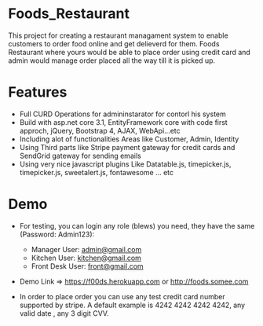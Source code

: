 # Foods_Restaurant
This project for creating a restaurant managament system to enable customers to order food online and get delieverd for them.
Foods Restaurant where yours would be able to place order using credit card and admin would manage order placed all the way till it is picked up.

# Features
- Full CURD Operations for admininstarator for contorl his system
- Build with asp.net core 3.1, EntityFramework core with code first approch, jQuery, Bootstrap 4, AJAX, WebApi...etc
- Including alot of functionalities Areas like Customer, Admin, Identity
- Using Third parts like Stripe payment gateway for credit cards and SendGrid gateway for sending emails
- Using very nice javascript plugins Like Datatable.js, timepicker.js, timepicker.js, sweetalert.js, fontawesome ... etc

# Demo
- For testing, you can login any role (blews) you need, they have the same (Password: Admin123):
    - Manager User:        admin@gmail.com
    - Kitchen User:        kitchen@gmail.com
    - Front Desk User:     front@gmail.com
- Demo Link => https://f00ds.herokuapp.com or http://foods.somee.com
    
- In order to place order you can use any test credit card number supported by stripe.
    A default example is 4242 4242 4242 4242, any valid date , any 3 digit CVV.

